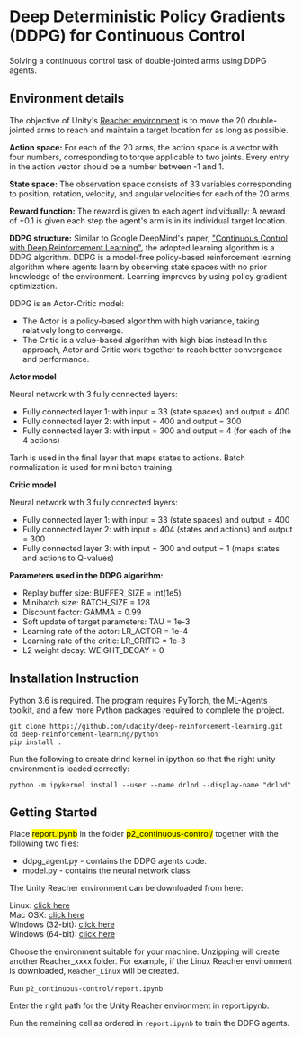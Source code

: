 # Deep Deterministic Policy Gradients (DDPG) for Continuous Control

Solving a continuous control  task of double-jointed arms using DDPG agents.

## Environment details
The objective of Unity's [Reacher environment](https://github.com/Unity-Technologies/ml-agents/blob/master/docs/Learning-Environment-Examples.md#reacher) is to move the 20 double-jointed arms to reach and maintain a target location for as long as possible. 

**Action space:** For each of the 20 arms, the action space is a vector with four numbers, corresponding to torque applicable to two joints. Every entry in the action vector should be a number between -1 and 1.

**State space:** The observation space consists of 33 variables corresponding to position, rotation, velocity, and angular velocities for each of the 20 arms.

**Reward function:** The reward is given to each agent individually: A reward of +0.1 is given each step the agent's arm is in its individual target location.

**DDPG structure:** Similar to Google DeepMind's paper, ["Continuous Control with Deep Reinforcement Learning"](https://arxiv.org/abs/1509.02971), the adopted learning algorithm is a DDPG algorithm. DDPG is a model-free policy-based reinforcement learning algorithm where agents learn by observing state spaces with no prior knowledge of the environment. Learning improves by using policy gradient optimization.

DDPG is an Actor-Critic model: 
* The Actor is a policy-based algorithm with high variance, taking relatively long to converge.
* The Critic is a value-based algorithm with high bias instead
In this approach, Actor and Critic work together to reach better convergence and performance.

**Actor model**

Neural network with 3 fully connected layers:
* Fully connected layer 1: with input = 33 (state spaces) and output = 400
* Fully connected layer 2: with input = 400 and output = 300
* Fully connected layer 3: with input = 300 and output = 4 (for each of the 4 actions)

Tanh is used in the final layer that maps states to actions. Batch normalization is used for mini batch training.

**Critic model**

Neural network with 3 fully connected layers:
* Fully connected layer 1: with input = 33 (state spaces) and output = 400
* Fully connected layer 2: with input = 404 (states and actions) and output = 300
* Fully connected layer 3: with input = 300 and output = 1 (maps states and actions to Q-values)

**Parameters used in the DDPG algorithm:**
* Replay buffer size: BUFFER_SIZE = int(1e5)
* Minibatch size: BATCH_SIZE = 128
* Discount factor: GAMMA = 0.99
* Soft update of target parameters: TAU = 1e-3
* Learning rate of the actor: LR_ACTOR = 1e-4
* Learning rate of the critic: LR_CRITIC = 1e-3
* L2 weight decay: WEIGHT_DECAY = 0

## Installation Instruction

Python 3.6 is required. The program requires PyTorch, the ML-Agents toolkit, and a few more Python packages required to complete the project.

```
git clone https://github.com/udacity/deep-reinforcement-learning.git  
cd deep-reinforcement-learning/python  
pip install .
```

Run the following to create drlnd kernel in ipython so that the right unity environment is loaded correctly:  


```python -m ipykernel install --user --name drlnd --display-name "drlnd"```

## Getting Started

Place <mark>report.ipynb</mark> in the folder <mark>p2_continuous-control/</mark> together with the following two files:

* ddpg_agent.py - contains the DDPG agents code. 
* model.py - contains the neural network class

The Unity Reacher environment can be downloaded from here: 

Linux: [click here](https://s3-us-west-1.amazonaws.com/udacity-drlnd/P2/Reacher/Reacher_Linux.zip)  
Mac OSX: [click here](https://s3-us-west-1.amazonaws.com/udacity-drlnd/P2/Reacher/Reacher.app.zip)  
Windows (32-bit): [click here](https://s3-us-west-1.amazonaws.com/udacity-drlnd/P2/Reacher/Reacher_Windows_x86.zip)  
Windows (64-bit): [click here](https://s3-us-west-1.amazonaws.com/udacity-drlnd/P2/Reacher/Reacher_Windows_x86_64.zip)  

Choose the environment suitable for your machine. Unzipping will create another Reacher_xxxx folder. For example, if the Linux Reacher environment is downloaded, ```Reacher_Linux``` will be created. 

Run ```p2_continuous-control/report.ipynb```

Enter the right path for the Unity Reacher environment in report.ipynb. 

Run the remaining cell as ordered in ```report.ipynb``` to train the DDPG agents. 
